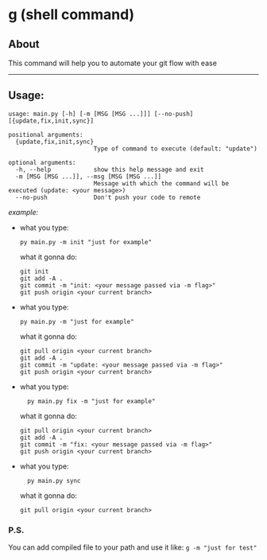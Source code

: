 # g (shell command)

## About

This command will help you to automate your git flow with ease

---

## Usage:

```
usage: main.py [-h] [-m [MSG [MSG ...]]] [--no-push] [{update,fix,init,sync}]

positional arguments:
  {update,fix,init,sync}
                        Type of command to execute (default: "update")

optional arguments:
  -h, --help            show this help message and exit
  -m [MSG [MSG ...]], --msg [MSG [MSG ...]]
                        Message with which the command will be executed (update: <your message>)
  --no-push             Don't push your code to remote
```

_example:_

- what you type:

  ```
  py main.py -m init "just for example"
  ```

  what it gonna do:

  ```
  git init
  git add -A .
  git commit -m "init: <your message passed via -m flag>"
  git push origin <your current branch>
  ```

- what you type:

  ```
  py main.py -m "just for example"
  ```

  what it gonna do:

  ```
  git pull origin <your current branch>
  git add -A .
  git commit -m "update: <your message passed via -m flag>"
  git push origin <your current branch>
  ```

- what you type:

  ```
    py main.py fix -m "just for example"
  ```

  what it gonna do:

  ```
  git pull origin <your current branch>
  git add -A .
  git commit -m "fix: <your message passed via -m flag>"
  git push origin <your current branch>
  ```

- what you type:

  ```
    py main.py sync
  ```

  what it gonna do:

  ```
  git pull origin <your current branch>
  ```

### P.S.

You can add compiled file to your path and use it like: `g -m "just for test"`
